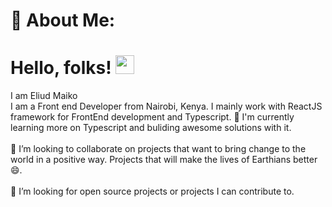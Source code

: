 # 💫 About Me:
# Hello, folks! <img src="https://raw.githubusercontent.com/MartinHeinz/MartinHeinz/master/wave.gif" width="30px"> 
I am Eliud Maiko 
<br>I am a Front end Developer from Nairobi, Kenya. I mainly work with ReactJS  framework for FrontEnd development and Typescript. 🌱 I'm currently learning more on Typescript and buliding awesome solutions with it.<br><br>👯 I’m looking to collaborate on projects that want to bring change to the world in a positive way. Projects that will make the lives of Earthians better 😄.<br><br>🤔 I’m looking for open source projects or projects I can contribute to. 
